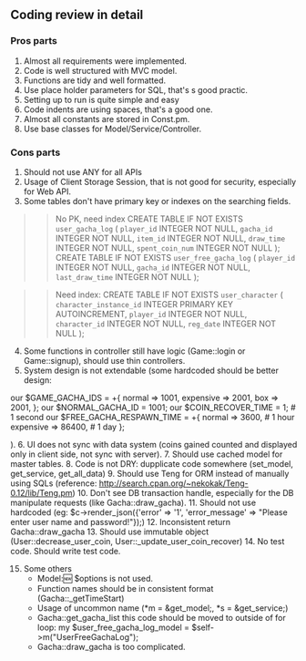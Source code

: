 ## Coding review in detail
### Pros parts

1. Almost all requirements were implemented.
2. Code is well structured with MVC model.
3. Functions are tidy and well formatted.
4. Use place holder parameters for SQL, that's s good practic.
5. Setting up to run is quite simple and easy
6. Code indents are using spaces, that's a good one.
7. Almost all constants are stored in Const.pm.
8. Use base classes for Model/Service/Controller.

### Cons parts

1. Should not use ANY for all APIs
2. Usage of Client Storage Session, that is not good for security, especially for Web API.
3. Some tables don't have primary key or indexes on the searching fields.

>> No PK, need index
CREATE TABLE IF NOT EXISTS `user_gacha_log` (
  `player_id` INTEGER NOT NULL,
  `gacha_id` INTEGER NOT NULL,
  `item_id` INTEGER NOT NULL,
  `draw_time` INTEGER NOT NULL,
  `spent_coin_num` INTEGER NOT NULL
);
CREATE TABLE IF NOT EXISTS `user_free_gacha_log` (
  `player_id` INTEGER NOT NULL,
  `gacha_id` INTEGER NOT NULL,
  `last_draw_time` INTEGER NOT NULL
);

>> Need index:
CREATE TABLE IF NOT EXISTS `user_character` (
  `character_instance_id` INTEGER PRIMARY KEY AUTOINCREMENT,
  `player_id` INTEGER NOT NULL,
  `character_id` INTEGER NOT NULL,
  `reg_date` INTEGER NOT NULL
);

4. Some functions in controller still have logic (Game::login or Game::signup), should use thin controllers.
5. System design is not extendable (some hardcoded should be better design: 

>>
our $GAME_GACHA_IDS = +{
    normal      => 1001,
    expensive   => 2001,
    box         => 2001,
};
our $NORMAL_GACHA_ID = 1001;
our $COIN_RECOVER_TIME = 1; # 1 second
our $FREE_GACHA_RESPAWN_TIME = +{
    normal      => 3600, # 1 hour
    expensive   => 86400, # 1 day
};

).
6. UI does not sync with data system (coins gained counted and displayed only in client side, not sync with server).
7. Should use cached model for master tables.
8. Code is not DRY: dupplicate code somewhere (set_model, get_service, get_all_data)
9. Should use Teng for ORM instead of manually using SQLs (reference: http://search.cpan.org/~nekokak/Teng-0.12/lib/Teng.pm)
10. Don't see DB transaction handle, especially for the DB manipulate requests (like Gacha::draw_gacha). 
11. Should not use hardcoded (eg: $c->render_json({'error' => '1', 'error_message' => "Please enter user name and password!"});)
12. Inconsistent return Gacha::draw_gacha
13. Should use immutable object (User::decrease_user_coin, User::_update_user_coin_recover)
14. No test code. Should write test code.

15. Some others
    + Model::new: $options is not used.
    + Function names should be in consistent format (Gacha::_getTimeStart)
    + Usage of uncommon name (*m = \&get_model;, *s = \&get_service;)
    + Gacha::get_gacha_list this code should be moved to outside of for loop: my $user_free_gacha_log_model = $self->m("UserFreeGachaLog");
    + Gacha::draw_gacha is too complicated.
